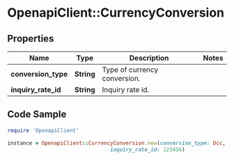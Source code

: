 # OpenapiClient::CurrencyConversion

## Properties

Name | Type | Description | Notes
------------ | ------------- | ------------- | -------------
**conversion_type** | **String** | Type of currency conversion. | 
**inquiry_rate_id** | **String** | Inquiry rate id. | 

## Code Sample

```ruby
require 'OpenapiClient'

instance = OpenapiClient::CurrencyConversion.new(conversion_type: Dcc,
                                 inquiry_rate_id: 123456)
```



